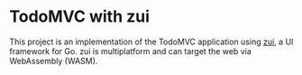 # TodoMVC with zui

This project is an implementation of the TodoMVC application using [zui](https://zui.dev), a UI framework for Go. zui is multiplatform and can target the web via WebAssembly (WASM).

